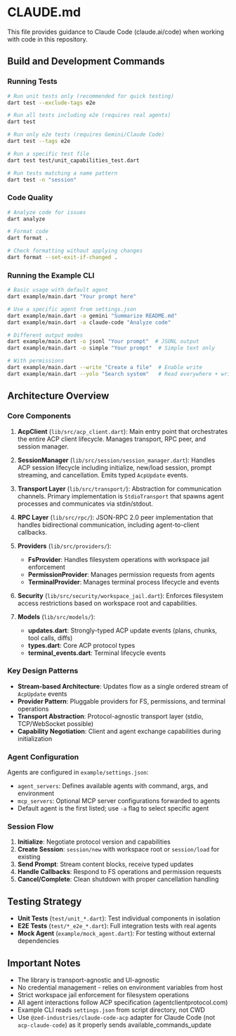 # CLAUDE.md

This file provides guidance to Claude Code (claude.ai/code) when working with code in this repository.

## Build and Development Commands

### Running Tests
```bash
# Run unit tests only (recommended for quick testing)
dart test --exclude-tags e2e

# Run all tests including e2e (requires real agents)
dart test

# Run only e2e tests (requires Gemini/Claude Code)
dart test --tags e2e

# Run a specific test file
dart test test/unit_capabilities_test.dart

# Run tests matching a name pattern
dart test -n "session"
```

### Code Quality
```bash
# Analyze code for issues
dart analyze

# Format code
dart format .

# Check formatting without applying changes
dart format --set-exit-if-changed .
```

### Running the Example CLI
```bash
# Basic usage with default agent
dart example/main.dart "Your prompt here"

# Use a specific agent from settings.json
dart example/main.dart -a gemini "Summarize README.md"
dart example/main.dart -a claude-code "Analyze code"

# Different output modes
dart example/main.dart -o jsonl "Your prompt"  # JSONL output
dart example/main.dart -o simple "Your prompt"  # Simple text only

# With permissions
dart example/main.dart --write "Create a file"  # Enable write
dart example/main.dart --yolo "Search system"   # Read everywhere + write
```

## Architecture Overview

### Core Components

1. **AcpClient** (`lib/src/acp_client.dart`): Main entry point that orchestrates the entire ACP client lifecycle. Manages transport, RPC peer, and session manager.

2. **SessionManager** (`lib/src/session/session_manager.dart`): Handles ACP session lifecycle including initialize, new/load session, prompt streaming, and cancellation. Emits typed `AcpUpdate` events.

3. **Transport Layer** (`lib/src/transport/`): Abstraction for communication channels. Primary implementation is `StdioTransport` that spawns agent processes and communicates via stdin/stdout.

4. **RPC Layer** (`lib/src/rpc/`): JSON-RPC 2.0 peer implementation that handles bidirectional communication, including agent-to-client callbacks.

5. **Providers** (`lib/src/providers/`):
   - **FsProvider**: Handles filesystem operations with workspace jail enforcement
   - **PermissionProvider**: Manages permission requests from agents
   - **TerminalProvider**: Manages terminal process lifecycle and events

6. **Security** (`lib/src/security/workspace_jail.dart`): Enforces filesystem access restrictions based on workspace root and capabilities.

7. **Models** (`lib/src/models/`):
   - **updates.dart**: Strongly-typed ACP update events (plans, chunks, tool calls, diffs)
   - **types.dart**: Core ACP protocol types
   - **terminal_events.dart**: Terminal lifecycle events

### Key Design Patterns

- **Stream-based Architecture**: Updates flow as a single ordered stream of `AcpUpdate` events
- **Provider Pattern**: Pluggable providers for FS, permissions, and terminal operations
- **Transport Abstraction**: Protocol-agnostic transport layer (stdio, TCP/WebSocket possible)
- **Capability Negotiation**: Client and agent exchange capabilities during initialization

### Agent Configuration

Agents are configured in `example/settings.json`:
- `agent_servers`: Defines available agents with command, args, and environment
- `mcp_servers`: Optional MCP server configurations forwarded to agents
- Default agent is the first listed; use `-a` flag to select specific agent

### Session Flow

1. **Initialize**: Negotiate protocol version and capabilities
2. **Create Session**: `session/new` with workspace root or `session/load` for existing
3. **Send Prompt**: Stream content blocks, receive typed updates
4. **Handle Callbacks**: Respond to FS operations and permission requests
5. **Cancel/Complete**: Clean shutdown with proper cancellation handling

## Testing Strategy

- **Unit Tests** (`test/unit_*.dart`): Test individual components in isolation
- **E2E Tests** (`test/*_e2e_*.dart`): Full integration tests with real agents
- **Mock Agent** (`example/mock_agent.dart`): For testing without external dependencies

## Important Notes

- The library is transport-agnostic and UI-agnostic
- No credential management - relies on environment variables from host
- Strict workspace jail enforcement for filesystem operations
- All agent interactions follow ACP specification (agentclientprotocol.com)
- Example CLI reads `settings.json` from script directory, not CWD
- Use `@zed-industries/claude-code-acp` adapter for Claude Code (not `acp-claude-code`) as it properly sends available_commands_update